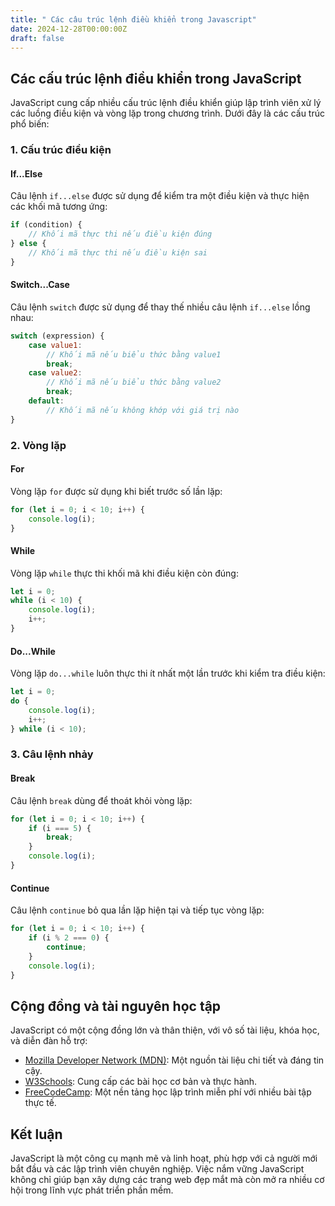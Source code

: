 ```yaml
---
title: " Các câu trúc lệnh điều khiển trong Javascript"
date: 2024-12-28T00:00:00Z
draft: false
---
```


## Các cấu trúc lệnh điều khiển trong JavaScript

JavaScript cung cấp nhiều cấu trúc lệnh điều khiển giúp lập trình viên xử lý các luồng điều kiện và vòng lặp trong chương trình. Dưới đây là các cấu trúc phổ biến:

### 1. Cấu trúc điều kiện

#### If...Else
Câu lệnh `if...else` được sử dụng để kiểm tra một điều kiện và thực hiện các khối mã tương ứng:

```javascript
if (condition) {
    // Khối mã thực thi nếu điều kiện đúng
} else {
    // Khối mã thực thi nếu điều kiện sai
}
```

#### Switch...Case
Câu lệnh `switch` được sử dụng để thay thế nhiều câu lệnh `if...else` lồng nhau:

```javascript
switch (expression) {
    case value1:
        // Khối mã nếu biểu thức bằng value1
        break;
    case value2:
        // Khối mã nếu biểu thức bằng value2
        break;
    default:
        // Khối mã nếu không khớp với giá trị nào
}
```

### 2. Vòng lặp

#### For
Vòng lặp `for` được sử dụng khi biết trước số lần lặp:

```javascript
for (let i = 0; i < 10; i++) {
    console.log(i);
}
```

#### While
Vòng lặp `while` thực thi khối mã khi điều kiện còn đúng:

```javascript
let i = 0;
while (i < 10) {
    console.log(i);
    i++;
}
```

#### Do...While
Vòng lặp `do...while` luôn thực thi ít nhất một lần trước khi kiểm tra điều kiện:

```javascript
let i = 0;
do {
    console.log(i);
    i++;
} while (i < 10);
```

### 3. Câu lệnh nhảy

#### Break
Câu lệnh `break` dùng để thoát khỏi vòng lặp:

```javascript
for (let i = 0; i < 10; i++) {
    if (i === 5) {
        break;
    }
    console.log(i);
}
```

#### Continue
Câu lệnh `continue` bỏ qua lần lặp hiện tại và tiếp tục vòng lặp:

```javascript
for (let i = 0; i < 10; i++) {
    if (i % 2 === 0) {
        continue;
    }
    console.log(i);
}
```

## Cộng đồng và tài nguyên học tập

JavaScript có một cộng đồng lớn và thân thiện, với vô số tài liệu, khóa học, và diễn đàn hỗ trợ:

- [Mozilla Developer Network (MDN)](https://developer.mozilla.org/vi/): Một nguồn tài liệu chi tiết và đáng tin cậy.
- [W3Schools](https://www.w3schools.com/js/): Cung cấp các bài học cơ bản và thực hành.
- [FreeCodeCamp](https://www.freecodecamp.org/): Một nền tảng học lập trình miễn phí với nhiều bài tập thực tế.

## Kết luận

JavaScript là một công cụ mạnh mẽ và linh hoạt, phù hợp với cả người mới bắt đầu và các lập trình viên chuyên nghiệp. Việc nắm vững JavaScript không chỉ giúp bạn xây dựng các trang web đẹp mắt mà còn mở ra nhiều cơ hội trong lĩnh vực phát triển phần mềm.
